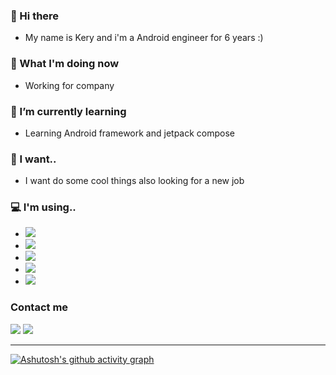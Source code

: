 ### 👋 Hi there  
- My name is Kery and i'm a Android engineer for 6 years :)  

### 🧐 What I'm doing now  
- Working for company 

### 🌱 I’m currently learning  
- Learning Android framework and jetpack compose  

### 💬 I want..  
- I want do some cool things also looking for a new job  

### 💻 I'm using..  
- [![](https://img.shields.io/badge/-7Pro-informational?logo=oneplus)](https://www.oneplus.com/cn/7pro#/)
- [![](https://camo.githubusercontent.com/352404d31e5ae56e6718fbfd4b7716a0fbe1a1c9d01c678d6aec6ad85a283ad4/68747470733a2f2f696d672e736869656c64732e696f2f62616467652f416e64726f696425323031322d3364646338343f7374796c653d666c61742d737175617265266c6f676f3d616e64726f6964266c6f676f436f6c6f723d666666666666)](https://www.android.com/android-12/)
- [![](https://img.shields.io/badge/-PixelExperience-red?logo=google)](https://download.pixelexperience.org/)
- [![](https://img.shields.io/badge/-Windows11-informational?logo=windows)](https://www.microsoft.com/zh-cn/windows/windows-11)
- [![](https://img.shields.io/badge/-iMac-lightgrey?logo=apple)](https://www.apple.com/imac-24/)  

### Contact me  

[![](https://img.shields.io/badge/TG-%40Kery__-blue?logo=telegram)](https://t.me/kery001)    [![](https://img.shields.io/badge/JianShu-%40Kery__-orange)](https://www.jianshu.com/u/9e540d012e86)

  
---- 

<!--[![Anurag's GitHub stats](https://github-readme-stats.vercel.app/api?username=KrishuCN&show_icons=true&theme=radical)](https://github.com/anuraghazra/github-readme-stats)  -->

[![Ashutosh's github activity graph](https://activity-graph.herokuapp.com/graph?username=KrishuCN)](https://github.com/ashutosh00710/github-readme-activity-graph)

<!--
**KrishuCN/KrishuCN** is a ✨ _special_ ✨ repository because its `README.md` (this file) appears on your GitHub profile.

Here are some ideas to get you started:

- 🔭 I’m currently working on ...
- 🌱 I’m currently learning ...
- 👯 I’m looking to collaborate on ...
- 🤔 I’m looking for help with ...
- 💬 Ask me about ...
- 📫 How to reach me: ...
- 😄 Pronouns: ...
- ⚡ Fun fact: ...
-->
